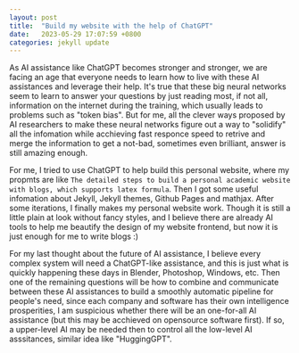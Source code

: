 ```yaml
---
layout: post
title:  "Build my website with the help of ChatGPT"
date:   2023-05-29 17:07:59 +0800
categories: jekyll update
---
```


<!--Jekyll requires blog post files to be named according to the following format:-->

<!--`YEAR-MONTH-DAY-title.MARKUP`-->

<!--Where `YEAR` is a four-digit number, `MONTH` and `DAY` are both two-digit numbers, and `MARKUP` is the file extension representing the format used in the file. After that, include the necessary front matter. Take a look at the source for this post to get an idea about how it works.-->

<!--Jekyll also offers powerful support for code snippets:-->

<!--{% highlight ruby %}-->
<!--def print_hi(name)-->
  <!--puts "Hi, #{name}"-->
<!--end-->
<!--print_hi('Tom')-->
<!--#=> prints 'Hi, Tom' to STDOUT.-->
<!--{% endhighlight %}-->

<!--$$-->
<!--x = 2y -->
<!--$$-->

<!--Check out the [Jekyll docs][jekyll-docs] for more info on how to get the most out of Jekyll. File all bugs/feature requests at [Jekyll’s GitHub repo][jekyll-gh]. If you have questions, you can ask them on [Jekyll Talk][jekyll-talk].-->

<!--[jekyll-docs]: https://jekyllrb.com/docs/home-->
<!--[jekyll-gh]:   https://github.com/jekyll/jekyll-->
<!--[jekyll-talk]: https://talk.jekyllrb.com/-->

As AI assistance like ChatGPT becomes stronger and stronger, we are facing an age that everyone needs to learn
how to live with these AI assistances and leverage their help. It's true that these big neural networks seem to
learn to answer your questions by just reading most, if not all, information on the internet during the training, which 
usually leads to problems such as "token bias". But for me, all the clever ways proposed by AI researchers to make these neural networks figure out a way to "solidify" 
all the infomation while acchieving fast responce speed to retrive and merge the information to get a not-bad, sometimes even brilliant, answer is still amazing enough.  


For me, I tried to use ChatGPT to help build this personal website, 
where my propmts are like `The detailed steps to build a personal academic website with blogs, which supports
latex formula`. Then I got some useful infomation about Jekyll, Jekyll themes, Github Pages and mathjax. After
some iterations, I finally makes my personal website work. Though it is still a little plain at look without
fancy styles, and I believe there are already AI tools to help me beautify the design of my website frontend, but now it is just enough for me to write blogs :) 


For my last thought about the future of AI assistance, I believe every complex system will need a ChatGPT-like
assistance, and this is just what is quickly happening these days in Blender, Photoshop, Windows, etc. Then one of the remaining questions will be how
to combine and communicate between these AI assistances to build a smoothly automatic pipeline for people's need, since each company and software has their own intelligence prosperities, I am suspicious whether 
there will be an one-for-all AI assistance (but this may be acchieved on opensource software first). If so, a upper-level AI may be needed then to control all the low-level AI asssitances, similar idea like "HuggingGPT".

<!--Take content generation industry for example, I'd like to develop a personal VR FPS & survival game, which is happening on a-->
<!--remote planet, where players act as refugees fleeing from a horrible war happening on their homeland. Then players-->
<!--need to settle down on the new planet to build colonies with limited resources, collabrate or fight with native creatures, investigate the-->
<!--new planet, and finally to figure out a way to return their homeland, where an astounding secret may be then uncovered.-->
<!--For the storyline of the game, I'd like to generate the plots with ChatGPT. Then, I need to design main characters-->
<!--(with their 3D models, equipment assets, voices, background settings, etc.) and enemies on the new planet using 3D modeling tools like Blender. -->
<!--Then I generate some animation cutscenes with some other tools. Finally (?) I build the code for core gameplay functionalities based on mature gameplay assets.-->
<!--Just by imagining this workflow, it is excited to see there are quite a lot of parts AI can assist us. -->


